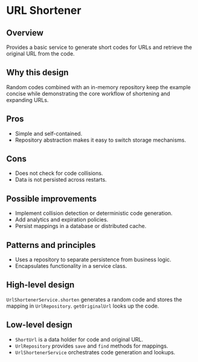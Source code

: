 # URL Shortener

## Overview
Provides a basic service to generate short codes for URLs and retrieve the original URL from the code.

## Why this design
Random codes combined with an in-memory repository keep the example concise while demonstrating the core workflow of shortening and expanding URLs.

## Pros
- Simple and self-contained.
- Repository abstraction makes it easy to switch storage mechanisms.

## Cons
- Does not check for code collisions.
- Data is not persisted across restarts.

## Possible improvements
- Implement collision detection or deterministic code generation.
- Add analytics and expiration policies.
- Persist mappings in a database or distributed cache.

## Patterns and principles
- Uses a repository to separate persistence from business logic.
- Encapsulates functionality in a service class.

## High-level design
`UrlShortenerService.shorten` generates a random code and stores the mapping in `UrlRepository`. `getOriginalUrl` looks up the code.

## Low-level design
- `ShortUrl` is a data holder for code and original URL.
- `UrlRepository` provides `save` and `find` methods for mappings.
- `UrlShortenerService` orchestrates code generation and lookups.
